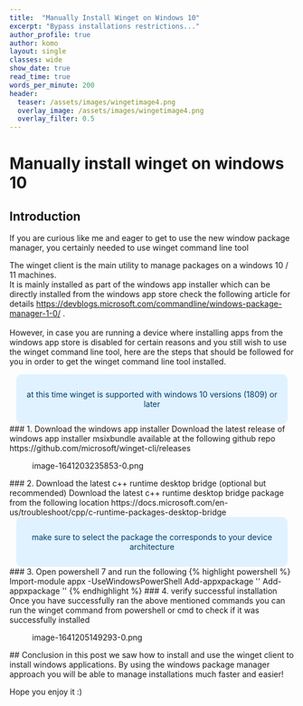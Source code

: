 ```yaml
---
title:  "Manually Install Winget on Windows 10"
excerpt: "Bypass installations restrictions..."
author_profile: true
author: komo
layout: single
classes: wide
show_date: true
read_time: true
words_per_minute: 200
header:
  teaser: /assets/images/wingetimage4.png
  overlay_image: /assets/images/wingetimage4.png
  overlay_filter: 0.5
---
```

# Manually install winget on windows 10
## Introduction

<p>If you are curious like me and eager to get to use the new window package manager, you certainly needed to use winget command line tool</p>

<p>The winget client is the main utility to manage packages on a windows 10 / 11 machines.<br>It is mainly installed as part of the windows app installer which can be directly installed from the windows app store check the following article for details <a href="https://devblogs.microsoft.com/commandline/windows-package-manager-1-0/">https://devblogs.microsoft.com/commandline/windows-package-manager-1-0/</a> .<br><br>However, in case you are running a device where installing apps from the windows app store is disabled for certain reasons and you still wish to use the winget command line tool, here are the steps that should be followed for you in order to get the winget command line tool installed.</p>

<div style="border: solid; border-color: #e0f2ff; background-color: #e0f2ff; border-radius: 10px; width: 90%; padding: 10px; margin: auto;">
<p style="color: #003a66;" align="center">at this time winget is supported with windows 10 versions (1809) or later</p>
</div>
### 1. Download the windows app installer
Download the latest release of windows app installer msixbundle available at the following github repo https://github.com/microsoft/winget-cli/releases
<figure class="wp-block-image size-large"><img src="https://i.ibb.co/mX8fMDz/image-1641203235853-0.png" alt=""/><figcaption> image-1641203235853-0.png </figcaption></figure>
### 2. Download the latest c++ runtime desktop bridge (optional but recommended)
Download the latest c++ runtime desktop bridge package from the following location
https://docs.microsoft.com/en-us/troubleshoot/cpp/c-runtime-packages-desktop-bridge
<div style="border: solid; border-color: #e0f2ff; background-color: #e0f2ff; border-radius: 10px; width: 90%; padding: 10px; margin: auto;">
<p style="color: #003a66;" align="center">make sure to select the package the corresponds to your device architecture</p>
</div>
### 3. Open powershell 7 and run the following
{% highlight powershell %}
Import-module appx -UseWindowsPowerShell 
Add-appxpackage '<pathtodowloadedc++packageName>' 
Add-appxpackage '<pathtodownloadedmsixbundleName>'
{% endhighlight %} 
### 4. verify successful installation
Once you have successfully ran the above mentioned commands you can run the winget command from powershell or cmd to check if it was successfully installed 
<figure class="wp-block-image size-large"><img src="https://i.ibb.co/dGkCcpw/image-1641205149293-0.png" alt=""/><figcaption> image-1641205149293-0.png </figcaption></figure>
## Conclusion
in this post we saw how to install and use the winget client to install windows applications. By using the windows package manager approach you will be able to manage installations much faster and easier!

Hope you enjoy it :)